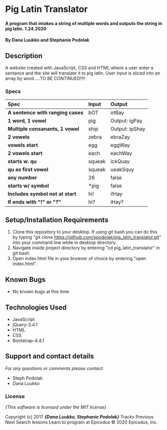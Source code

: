 # Pig Latin Translator

#### A program that intakes a string of multiple words and outputs the string in pig latin.  1.24.2020

#### By **Dana Luukko and Stephanie Podolak**

## Description

A website created with JavaScript, CSS and HTML where a user enter a sentance and the site will translate it to pig latin. User input is sliced into an array by word.....TO BE CONTINUED!!!!


### Specs
| Spec | Input | Output |
| :-------------     | :------------- | :------------- |
| **A sentence with ranging cases** | bOT | otBay |
| **1 word, 1 vowel** | pig | Output: igPay |
| **Multiple consanants, 1 vowel**| ship | Output: ipShay |
| **2 vowels**| zebra | ebraZay|
| **vowels start** | egg | eggWay|
| **2 vowels start**| each | eachWay |
| **starts w. qu** | squeak | ickQuay |
|**qu as first vowel**| squeak | ueakSquy |
|**any number**| 26 | false |
|**starts w/ symbol**| *pig | false |
|**Includes symbol not at start**| hi! | i!Hay |
|**If ends with "!" or "?"**| hi? | iHay? |
## Setup/Installation Requirements

1. Clone this repository to your desktop. If using git bash you can do this by typing "git clone https://github.com/spodolak/pig_latin_translator.git" into your command line while in desktop directory.
2. Navigate inside project directory by entering "cd pig_latin_translator" in git bash.
3. Open index.html file in your browser of choice by entering "open index.html".


## Known Bugs
* No known bugs at this time.

## Technologies Used
* JavaScript
* jQuery-3.4.1
* HTML
* CSS
* Bootstrap-4.4.1

## Support and contact details

_For any questions or comments please contact:_
 * Steph Podolak
* Dana Luukko

### License

*{This software is licensed under the MIT license}*

Copyright (c) 2017 **_{Dana Luukko, Stephanie Podolak}_**
Tracks
Previous
Next
Search lessons
Learn to program at Epicodus
© 2020 Epicodus, Inc.

